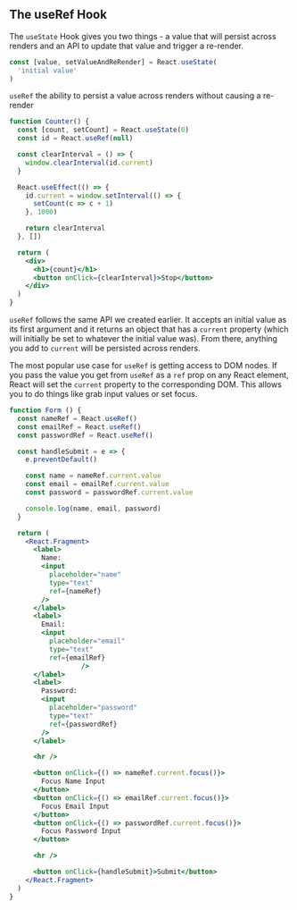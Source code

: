 ## The useRef Hook

The `useState` Hook gives you two things - a value that will persist across renders and an API to update that value and trigger a re-render.

```jsx
const [value, setValueAndReRender] = React.useState(
  'initial value'
)
```

`useRef` the ability to persist a value across renders without causing a re-render

```jsx
function Counter() {
  const [count, setCount] = React.useState(0)
  const id = React.useRef(null)

  const clearInterval = () => {
    window.clearInterval(id.current)
  }

  React.useEffect(() => {
    id.current = window.setInterval(() => {
      setCount(c => c + 1)
    }, 1000)

    return clearInterval
  }, [])

  return (
    <div>
      <h1>{count}</h1>
      <button onClick={clearInterval}>Stop</button>
    </div>
  )
}
```

`useRef` follows the same API we created earlier. It accepts an initial value as its first argument and it returns an object that has a `current` property (which will initially be set to whatever the initial value was). From there, anything you add to `current` will be persisted across renders.

The most popular use case for `useRef` is getting access to DOM nodes. If you pass the value you get from `useRef` as a `ref` prop on any React element, React will set the `current` property to the corresponding DOM. This allows you to do things like grab input values or set focus.

```jsx
function Form () {
  const nameRef = React.useRef()
  const emailRef = React.useRef()
  const passwordRef = React.useRef()

  const handleSubmit = e => {
    e.preventDefault()

    const name = nameRef.current.value
    const email = emailRef.current.value
    const password = passwordRef.current.value

    console.log(name, email, password)
  }

  return (
    <React.Fragment>
      <label>
        Name:
        <input 
          placeholder="name"
          type="text"
          ref={nameRef} 
        />
      </label>
      <label>
        Email:
        <input 
          placeholder="email"
          type="text"
          ref={emailRef}
                  />
      </label>
      <label>
        Password:
        <input 
          placeholder="password"
          type="text"
          ref={passwordRef} 
        />
      </label>

      <hr />

      <button onClick={() => nameRef.current.focus()}>
        Focus Name Input
      </button>
      <button onClick={() => emailRef.current.focus()}>
        Focus Email Input
      </button>
      <button onClick={() => passwordRef.current.focus()}>
        Focus Password Input
      </button>

      <hr />

      <button onClick={handleSubmit}>Submit</button>
    </React.Fragment>
  )
}
```

